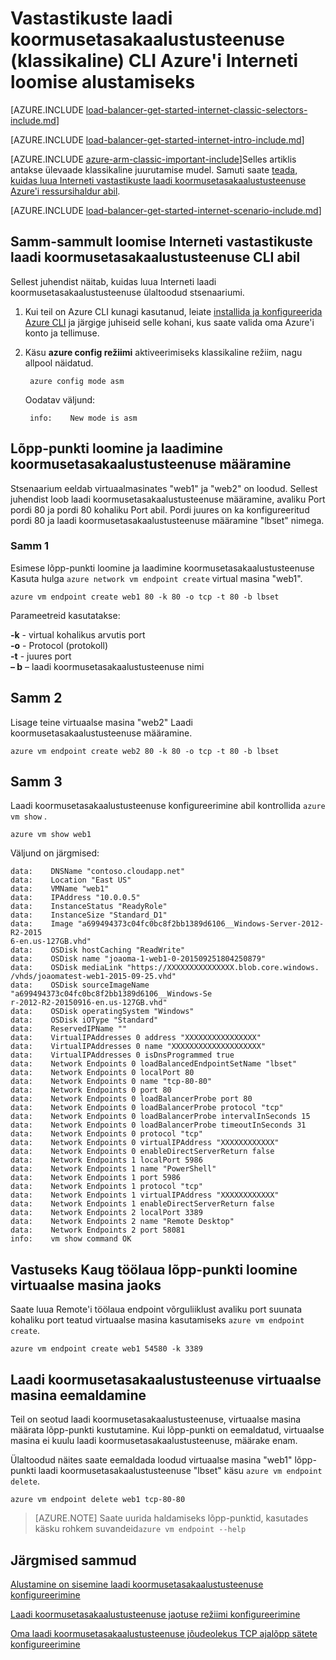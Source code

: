 <properties
   pageTitle="Vastastikuste laadi koormusetasakaalustusteenuse klassikaline juurutamise mudeli kasutamine Azure CLI Interneti loomise alustamiseks | Microsoft Azure'i"
   description="Saate teada, kuidas luua Interneti vastastikuste laadi koormusetasakaalustusteenuse klassikaline juurutamise mudeli kasutamine Azure CLI"
   services="load-balancer"
   documentationCenter="na"
   authors="sdwheeler"
   manager="carmonm"
   editor=""
   tags="azure-service-management"
/>
<tags
   ms.service="load-balancer"
   ms.devlang="na"
   ms.topic="get-started-article"
   ms.tgt_pltfrm="na"
   ms.workload="infrastructure-services"
   ms.date="02/09/2016"
   ms.author="sewhee" />

# <a name="get-started-creating-an-internet-facing-load-balancer-classic-in-the-azure-cli"></a>Vastastikuste laadi koormusetasakaalustusteenuse (klassikaline) CLI Azure'i Interneti loomise alustamiseks

[AZURE.INCLUDE [load-balancer-get-started-internet-classic-selectors-include.md](../../includes/load-balancer-get-started-internet-classic-selectors-include.md)]

[AZURE.INCLUDE [load-balancer-get-started-internet-intro-include.md](../../includes/load-balancer-get-started-internet-intro-include.md)]

[AZURE.INCLUDE [azure-arm-classic-important-include](../../includes/azure-arm-classic-important-include.md)]Selles artiklis antakse ülevaade klassikaline juurutamise mudel. Samuti saate [teada, kuidas luua Interneti vastastikuste laadi koormusetasakaalustusteenuse Azure'i ressursihaldur abil](load-balancer-get-started-internet-arm-ps.md).

[AZURE.INCLUDE [load-balancer-get-started-internet-scenario-include.md](../../includes/load-balancer-get-started-internet-scenario-include.md)]


## <a name="step-by-step-creating-an-internet-facing-load-balancer-using-cli"></a>Samm-sammult loomise Interneti vastastikuste laadi koormusetasakaalustusteenuse CLI abil

Sellest juhendist näitab, kuidas luua Interneti laadi koormusetasakaalustusteenuse ülaltoodud stsenaariumi.

1. Kui teil on Azure CLI kunagi kasutanud, leiate [installida ja konfigureerida Azure CLI](../../articles/xplat-cli-install.md) ja järgige juhiseid selle kohani, kus saate valida oma Azure'i konto ja tellimuse.

2. Käsu **azure config režiimi** aktiveerimiseks klassikaline režiim, nagu allpool näidatud.

        azure config mode asm

    Oodatav väljund:

        info:    New mode is asm


## <a name="create-endpoint-and-load-balancer-set"></a>Lõpp-punkti loomine ja laadimine koormusetasakaalustusteenuse määramine

Stsenaarium eeldab virtuaalmasinates "web1" ja "web2" on loodud.
Sellest juhendist loob laadi koormusetasakaalustusteenuse määramine, avaliku Port pordi 80 ja pordi 80 kohaliku Port abil. Pordi juures on ka konfigureeritud pordi 80 ja laadi koormusetasakaalustusteenuse määramine "lbset" nimega.


### <a name="step-1"></a>Samm 1

Esimese lõpp-punkti loomine ja laadimine koormusetasakaalustusteenuse Kasuta hulga `azure network vm endpoint create` virtual masina "web1".

    azure vm endpoint create web1 80 -k 80 -o tcp -t 80 -b lbset

Parameetreid kasutatakse:

**-k** - virtual kohalikus arvutis port<br>
**-o** - Protocol (protokoll)<BR>
**-t** - juures port<BR>
**– b** – laadi koormusetasakaalustusteenuse nimi<BR>

## <a name="step-2"></a>Samm 2

Lisage teine virtuaalse masina "web2" Laadi koormusetasakaalustusteenuse määramine.

    azure vm endpoint create web2 80 -k 80 -o tcp -t 80 -b lbset

## <a name="step-3"></a>Samm 3

Laadi koormusetasakaalustusteenuse konfigureerimine abil kontrollida `azure vm show` .

    azure vm show web1

Väljund on järgmised:

    data:    DNSName "contoso.cloudapp.net"
    data:    Location "East US"
    data:    VMName "web1"
    data:    IPAddress "10.0.0.5"
    data:    InstanceStatus "ReadyRole"
    data:    InstanceSize "Standard_D1"
    data:    Image "a699494373c04fc0bc8f2bb1389d6106__Windows-Server-2012-R2-2015
    6-en.us-127GB.vhd"
    data:    OSDisk hostCaching "ReadWrite"
    data:    OSDisk name "joaoma-1-web1-0-201509251804250879"
    data:    OSDisk mediaLink "https://XXXXXXXXXXXXXXX.blob.core.windows.
    /vhds/joaomatest-web1-2015-09-25.vhd"
    data:    OSDisk sourceImageName "a699494373c04fc0bc8f2bb1389d6106__Windows-Se
    r-2012-R2-20150916-en.us-127GB.vhd"
    data:    OSDisk operatingSystem "Windows"
    data:    OSDisk iOType "Standard"
    data:    ReservedIPName ""
    data:    VirtualIPAddresses 0 address "XXXXXXXXXXXXXXXX"
    data:    VirtualIPAddresses 0 name "XXXXXXXXXXXXXXXXXXXX"
    data:    VirtualIPAddresses 0 isDnsProgrammed true
    data:    Network Endpoints 0 loadBalancedEndpointSetName "lbset"
    data:    Network Endpoints 0 localPort 80
    data:    Network Endpoints 0 name "tcp-80-80"
    data:    Network Endpoints 0 port 80
    data:    Network Endpoints 0 loadBalancerProbe port 80
    data:    Network Endpoints 0 loadBalancerProbe protocol "tcp"
    data:    Network Endpoints 0 loadBalancerProbe intervalInSeconds 15
    data:    Network Endpoints 0 loadBalancerProbe timeoutInSeconds 31
    data:    Network Endpoints 0 protocol "tcp"
    data:    Network Endpoints 0 virtualIPAddress "XXXXXXXXXXXX"
    data:    Network Endpoints 0 enableDirectServerReturn false
    data:    Network Endpoints 1 localPort 5986
    data:    Network Endpoints 1 name "PowerShell"
    data:    Network Endpoints 1 port 5986
    data:    Network Endpoints 1 protocol "tcp"
    data:    Network Endpoints 1 virtualIPAddress "XXXXXXXXXXXX"
    data:    Network Endpoints 1 enableDirectServerReturn false
    data:    Network Endpoints 2 localPort 3389
    data:    Network Endpoints 2 name "Remote Desktop"
    data:    Network Endpoints 2 port 58081
    info:    vm show command OK

## <a name="create-a-remote-desktop-endpoint-for-a-virtual-machine"></a>Vastuseks Kaug töölaua lõpp-punkti loomine virtuaalse masina jaoks

Saate luua Remote'i töölaua endpoint võrguliiklust avaliku port suunata kohaliku port teatud virtuaalse masina kasutamiseks `azure vm endpoint create`.

    azure vm endpoint create web1 54580 -k 3389


## <a name="remove-virtual-machine-from-load-balancer"></a>Laadi koormusetasakaalustusteenuse virtuaalse masina eemaldamine

Teil on seotud laadi koormusetasakaalustusteenuse, virtuaalse masina määrata lõpp-punkti kustutamine. Kui lõpp-punkti on eemaldatud, virtuaalse masina ei kuulu laadi koormusetasakaalustusteenuse, määrake enam.

 Ülaltoodud näites saate eemaldada loodud virtuaalse masina "web1" lõpp-punkti laadi koormusetasakaalustusteenuse "lbset" käsu `azure vm endpoint delete`.

    azure vm endpoint delete web1 tcp-80-80


>[AZURE.NOTE] Saate uurida haldamiseks lõpp-punktid, kasutades käsku rohkem suvandeid`azure vm endpoint --help`


## <a name="next-steps"></a>Järgmised sammud

[Alustamine on sisemine laadi koormusetasakaalustusteenuse konfigureerimine](load-balancer-get-started-ilb-arm-ps.md)

[Laadi koormusetasakaalustusteenuse jaotuse režiimi konfigureerimine](load-balancer-distribution-mode.md)

[Oma laadi koormusetasakaalustusteenuse jõudeolekus TCP ajalõpp sätete konfigureerimine](load-balancer-tcp-idle-timeout.md)

